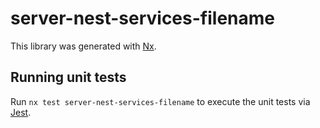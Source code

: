 # server-nest-services-filename

This library was generated with [Nx](https://nx.dev).

## Running unit tests

Run `nx test server-nest-services-filename` to execute the unit tests via [Jest](https://jestjs.io).
